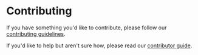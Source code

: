 Contributing
============

If you have something you'd like to contribute, please follow our
[contributing guidelines](https://github.com/eclipse-color-theme/eclipse-color-theme/wiki/Contributing#submitting-a-pull-request).

If you'd like to help but aren't sure how, please read our
[contributor guide](https://github.com/eclipse-color-theme/eclipse-color-theme/wiki/Contributing).

